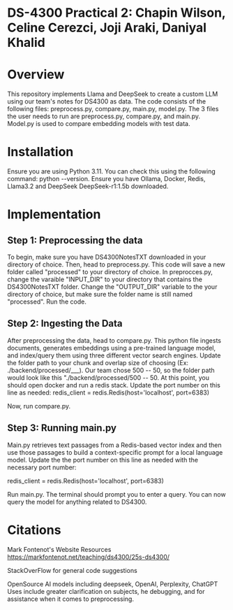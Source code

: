 # DS-4300 Practical 2: Chapin Wilson, Celine Cerezci, Joji Araki, Daniyal Khalid

# Overview

This repository implements Llama and DeepSeek to create a custom LLM using our team's notes for DS4300 as data. The code consists of the following files: preprocess.py, compare.py, main.py, model.py. The 3 files the user needs to run are preprocess.py, compare.py, and main.py. Model.py is used to compare embedding models with test data. 

# Installation

Ensure you are using Python 3.11. You can check this using the following command:
python --version.
Ensure you have Ollama, Docker, Redis, Llama3.2 and DeepSeek DeepSeek-r1:1.5b downloaded.

# Implementation

## Step 1: Preprocessing the data
To begin, make sure you have DS4300NotesTXT downloaded in your directory of choice. Then, head to preprocess.py. This code will save a new folder called "processed" to your directory of choice. In preprocces.py, change the varaible "INPUT_DIR" to your directory that contains the DS4300NotesTXT folder. Change the "OUTPUT_DIR" variable to the your directory of choice, but make sure the folder name is still named "processed". Run the code.

## Step 2: Ingesting the Data

After preprocessing the data, head to compare.py. This python file ingests documents, generates embeddings using a pre-trained language model, and index/query them using three different vector search engines. Update the folder path to your chunk and overlap size of choosing (Ex: ./backend/processed/___). Our team chose 500 -- 50, so the folder path would look like this "./backend/processed/500 -- 50. At this point, you should open docker and run a redis stack. Update the port number on this line as needed: 
redis_client = redis.Redis(host='localhost', port=6383)

Now, run compare.py.

## Step 3: Running main.py

Main.py retrieves text passages from a Redis-based vector index and then use those passages to build a context-specific prompt for a local language model. Update the the port number on this line as needed with the necessary port number: 

redis_client = redis.Redis(host='localhost', port=6383)

Run main.py. The terminal should prompt you to enter a query. You can now query the model for anything related to DS4300. 


# Citations
Mark Fontenot's Website Resources 
https://markfontenot.net/teaching/ds4300/25s-ds4300/

StackOverFlow for general code suggestions

OpenSource AI models including deepseek, OpenAI, Perplexity, ChatGPT
Uses include greater clarification on subjects, he debugging, and for assistance when it comes to
preprocessing.
